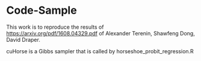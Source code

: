 # Code-Sample


This work is to reproduce the results of https://arxiv.org/pdf/1608.04329.pdf of Alexander Terenin, Shawfeng Dong, David Draper.


cuHorse is a Gibbs sampler that is called by horseshoe_probit_regression.R
